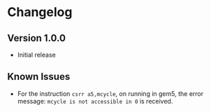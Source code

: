 # Changelog

## Version 1.0.0

* Initial release

## Known Issues

* For the instruction `csrr a5,mcycle`, on running in gem5, the error message: `mcycle is not accessible in 0` is received.